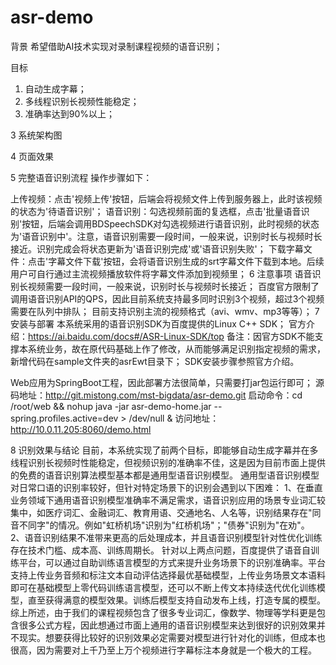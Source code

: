# asr-demo
背景
希望借助AI技术实现对录制课程视频的语音识别；

目标
1) 自动生成字幕；
2) 多线程识别长视频性能稳定；
3) 准确率达到90%以上；

3 系统架构图


4 页面效果


5 完整语音识别流程
操作步骤如下：

上传视频：点击'视频上传'按钮，后端会将视频文件上传到服务器上，此时该视频的状态为'待语音识别'；
语音识别：勾选视频前面的复选框，点击'批量语音识别'按钮，后端会调用BDSpeechSDK对勾选视频进行语音识别，此时视频的状态为'语音识别中'。注意，语音识别需要一段时间，一般来说，识别时长与视频时长接近。识别完成会将状态更新为'语音识别完成'或'语音识别失败'；
下载字幕文件：点击'字幕文件下载'按钮，会将语音识别生成的srt字幕文件下载到本地。后续用户可自行通过主流视频播放软件将字幕文件添加到视频里；
6 注意事项
语音识别长视频需要一段时间，一般来说，识别时长与视频时长接近；
百度官方限制了调用语音识别API的QPS，因此目前系统支持最多同时识别3个视频，超过3个视频需要在队列中排队；
目前支持识别主流的视频格式（avi、wmv、mp3等等）；
7 安装与部署
本系统采用的语音识别SDK为百度提供的Linux C++ SDK；
官方介绍：https://ai.baidu.com/docs#/ASR-Linux-SDK/top
备注：因官方SDK不能支撑本系统业务，故在原代码基础上作了修改，从而能够满足识别指定视频的需求，新增代码在sample文件夹的asrEwt目录下；
SDK安装步骤参照官方介绍。

Web应用为SpringBoot工程，因此部署方法很简单，只需要打jar包运行即可；
源码地址：http://git.mistong.com/mst-bigdata/asr-demo.git
启动命令：cd /root/web && nohup java -jar asr-demo-home.jar --spring.profiles.active=dev > /dev/null &
访问地址：http://10.0.11.205:8060/demo.html

8 识别效果与结论
目前，本系统实现了前两个目标，即能够自动生成字幕并在多线程识别长视频时性能稳定，但视频识别的准确率不佳，这是因为目前市面上提供的免费的语音识别算法模型基本都是通用型语音识别模型。
通用型语音识别模型对日常口语的识别率较好，但针对特定场景下的识别会遇到以下困难：
1、在垂直业务领域下通用语音识别模型准确率不满足需求，语音识别应用的场景专业词汇较集中，如医疗词汇、金融词汇、教育用语、交通地名、人名等，识别结果存在"同音不同字"的情况。例如"虹桥机场"识别为"红桥机场"；"债券"识别为"在劝"。
2、语音识别结果不准带来更高的后处理成本，并且语音识别模型针对性优化训练存在技术门槛、成本高、训练周期长。
针对以上两点问题，百度提供了语音自训练平台，可以通过自助训练语言模型的方式来提升业务场景下的识别准确率。平台支持上传业务音频和标注文本自动评估选择最优基础模型，上传业务场景文本语料即可在基础模型上零代码训练语言模型，还可以不断上传文本持续迭代优化训练模型，直至获得满意的模型效果。训练后模型支持自动发布上线，打造专属的模型。
综上所述，由于我们的课程视频包含了很多专业词汇，像数学、物理等学科更是包含很多公式方程，因此想通过市面上通用的语音识别模型来达到很好的识别效果并不现实。想要获得比较好的识别效果必定需要对模型进行针对化的训练，但成本也很高，因为需要对上千乃至上万个视频进行字幕标注本身就是一个极大的工程。

